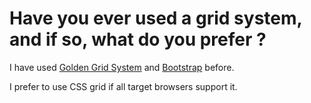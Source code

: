 # Have you ever used a grid system, and if so, what do you prefer ?
I have used [Golden Grid System](http://www.vfinspections.com/ggs/goldengridsystem.com/) and [Bootstrap](https://getbootstrap.com/) before.

I prefer to use CSS grid if all target browsers support it.
